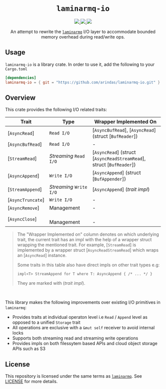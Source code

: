 <p align="center">
<h1 align="center"><code>laminarmq-io</code></h1>
</p>

<p align="center">
  <a href="https://github.com/arindas/laminarmq-io/actions/workflows/rust-ci.yml">
    <img src="https://github.com/arindas/laminarmq-io/actions/workflows/rust-ci.yml/badge.svg">
  </a>
  <a href="https://github.com/arindas/laminarmq-io/actions/workflows/rustdoc.yml">
    <img src="https://github.com/arindas/laminarmq-io/actions/workflows/rustdoc.yml/badge.svg">
  </a>
  <a href="https://github.com/arindas/laminarmq-io">
    <img src="https://img.shields.io/badge/github-arindas/laminarmq--io-173f80?logo=github&labelColor=black">
  </a>
</p>

<p align="center">
An attempt to rewrite the <a href="https://github.com/arindas/laminarmq"><code>laminarmq</code></a> I/O layer
to accommodate bounded memory overhead during read/write ops.
</p>

## Usage

`laminarmq-io` is a library crate. In order to use it, add the following to your `Cargo.toml`

```toml
[dependencies]
laminarmq-io = { git = "https://github.com/arindas/laminarmq-io.git" }
```

## Overview

This crate provides the following I/O related traits:

| **Trait**         | **Type**                           | **Wrapper Implemented On**                                               |
| ----------------- | ---------------------------------- | ------------------------------------------------------------------------ |
| [`AsyncRead`]     | `Read I/O`                         | [`AsyncBufRead`], [`AsyncRead`] <br> (struct [`BufReader`])              |
| [`AsyncBufRead`]  | `Read I/O`                         | -                                                                        |
| [`StreamRead`]    | _Streaming_ `Read I/O`             | [`AsyncRead`] (struct [`AsyncReadStreamRead`],<br> struct [`BufReader`]) |
| [`AsyncAppend`]   | `Write I/O`                        | [`AsyncAppend`] (struct [`BufAppender`])                                 |
| [`StreamAppend`]  | _Streaming_ `Write I/O`            | [`AsyncAppend`] (_trait impl_)                                           |
| [`AsyncTruncate`] | `Write I/O`                        | -                                                                        |
| [`AsyncRemove`]   | Management                         | -                                                                        |
| [`AsyncClose`]    | <br>Management <img width="200" /> | <br> - <img width="500" />                                               |

> The "Wrapper Implemented on" column denotes on which underlying trait, the current trait has an impl with the help of a wrapper struct wrapping the mentioned trait.
> For example, [`StreamRead`] is implemented by a wrapper struct [`AsyncReadStreamRead`] which wraps an [`AsyncRead`] instance.
>
> Some traits in this table also have direct impls on other trait types e.g:
>
> ```text
> impl<T> StreamAppend for T where T: AsyncAppend { /* ... */ }
> ```
>
> They are marked with (_trait impl_).

<br>

This library makes the following improvements over existing I/O primitives in `laminarmq`:

- Provides traits at individual operaton level i.e `Read` / `Append` level as opposed to a unified `Storage` trait
- All operations are exclusive with a `&mut self` receiver to avoid internal locks
- Supports both streaming read and streaming write operations
- Provides impls on both filessytem based APIs and cloud object storage APIs such as S3

## License

This repository is licensed under the same terms as [`laminarmq`](https://github.com/arindas/laminarmq).
See [LICENSE](https://raw.githubusercontent.com/arindas/laminarmq-io/main/LICENSE) for more details.
